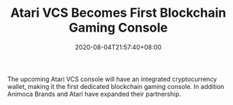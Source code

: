 ﻿---
title: "Atari VCS Becomes First Blockchain Gaming Console"
date: 2020-08-04T21:57:40+08:00
lastmod: 2020-08-04T16:45:40+08:00
draft: false
authors: ["Queenie"]
description: "The upcoming Atari VCS console will have an integrated cryptocurrency wallet, making it the first dedicated blockchain gaming console. In addition Animoca Brands and Atari have expanded their partnership."
featuredImage: "atari-vcs-becomes-first-blockchain-gaming-console.png"
tags: ["MMORPG","Play to Earn"]
categories: ["news"]
news: ["MMORPG"]
weight: 
lightgallery: true
pinned: false
recommend: false
recommend1: false
---

The upcoming Atari VCS console will have an integrated cryptocurrency wallet, making it the first dedicated blockchain gaming console. In addition Animoca Brands and Atari have expanded their partnership.

<!--more-->

